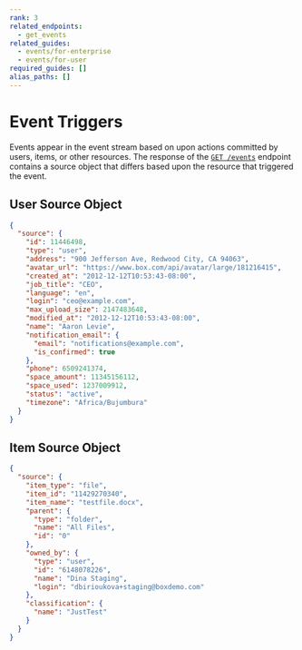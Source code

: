 ```yaml
---
rank: 3
related_endpoints:
  - get_events
related_guides:
  - events/for-enterprise
  - events/for-user
required_guides: []
alias_paths: []
---
```


# Event Triggers

Events appear in the event stream based on upon actions committed by users,
items, or other resources. The response of the [`GET /events`](e://get_events) 
endpoint contains a source object that differs based upon the resource that 
triggered the event.

## User Source Object

```json
{
  "source": {
    "id": 11446498,
    "type": "user",
    "address": "900 Jefferson Ave, Redwood City, CA 94063",
    "avatar_url": "https://www.box.com/api/avatar/large/181216415",
    "created_at": "2012-12-12T10:53:43-08:00",
    "job_title": "CEO",
    "language": "en",
    "login": "ceo@example.com",
    "max_upload_size": 2147483648,
    "modified_at": "2012-12-12T10:53:43-08:00",
    "name": "Aaron Levie",
    "notification_email": {
      "email": "notifications@example.com",
      "is_confirmed": true
    },
    "phone": 6509241374,
    "space_amount": 11345156112,
    "space_used": 1237009912,
    "status": "active",
    "timezone": "Africa/Bujumbura"
  }
}
```

## Item Source Object

```json
{
  "source": {
    "item_type": "file",
    "item_id": "11429270340",
    "item_name": "testfile.docx",
    "parent": {
      "type": "folder",
      "name": "All Files",
      "id": "0"
    },
    "owned_by": {
      "type": "user",
      "id": "6148078226",
      "name": "Dina Staging",
      "login": "dbirioukova+staging@boxdemo.com"
    },
    "classification": {
      "name": "JustTest"
    }
  }
}
```

[user]: e://resources/user
[event_source]: e://resources/event-source